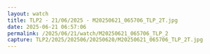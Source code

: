 ```yaml
---
layout: watch
title: TLP2 - 21/06/2025 - M20250621_065706_TLP_2T.jpg
date: 2025-06-21 06:57:06
permalink: /2025/06/21/watch/M20250621_065706_TLP_2
capture: TLP2/2025/202506/20250620/M20250621_065706_TLP_2T.jpg
---
```

